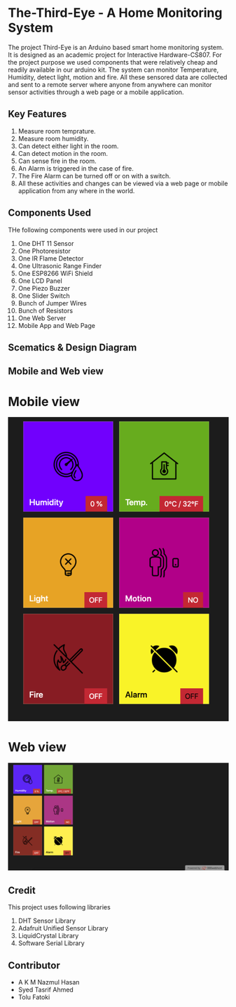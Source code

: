 # The-Third-Eye - A Home Monitoring System
The project Third-Eye is an Arduino based smart home monitoring system. It is designed as an academic project for Interactive Hardware-CS807. For the project purpose we used components that were relatively cheap and readily available in our arduino kit. The system can monitor Temperature, Humidity, detect light, motion and fire. All these sensored data are collected and sent to a remote server where anyone from anywhere can monitor sensor activities through a web page or a mobile application.

## Key Features
 1. Measure room temprature.
 2. Measure room humidity.
 3. Can detect either light in the room.
 4. Can detect motion in the room.
 5. Can sense fire in the room.
 6. An Alarm is triggered in the case of fire.
 7. The Fire Alarm can be turned off or on with a switch.
 8. All these activities and changes can be viewed via a web page or mobile application from any where in the world.

## Components Used 

THe following components were used in our project

 1.  One DHT 11 Sensor
 2.  One Photoresistor
 3.  One IR Flame Detector
 4.  One Ultrasonic Range Finder
 5.  One ESP8266 WiFi Shield
 6.  One LCD Panel
 7.  One Piezo Buzzer
 8.  One Slider  Switch
 9.  Bunch of Jumper Wires
 10. Bunch of Resistors
 11. One Web Server
 12. Mobile App and Web Page

## 

## Scematics & Design Diagram

## Mobile and Web view 
# Mobile view
![](images/1.png)

# Web view

![](images/2.png)

## Credit
This project uses following libraries

1. DHT Sensor Library
2. Adafruit Unified Sensor Library
3. LiquidCrystal Library
4. Software Serial Library

## Contributor
 - A K M Nazmul Hasan
 - Syed Tasrif Ahmed
 - Tolu Fatoki
